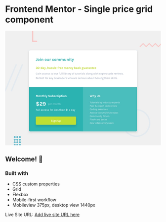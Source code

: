 # Frontend Mentor - Single price grid component

![Design preview for the Single price grid component coding challenge](./design/desktop-preview.jpg)

## Welcome! 👋


### Built with


- CSS custom properties
- Grid
- Flexbox
- Mobile-first workflow
- Mobileview 375px, desktop view 1440px

Live Site URL: [Add live site URL here](https://foued80.github.io/Single-price-grid-component/)








